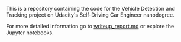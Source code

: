 This is a repository containing the code for the Vehicle Detection and Tracking project on Udacity's Self-Driving Car Engineer nanodegree.

For more detailed information go to [writeup_report.md](./writeup_report.md) or explore the Jupyter notebooks.